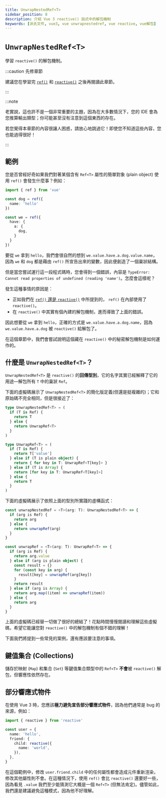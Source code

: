 ```yaml
---
title: UnwrapNestedRef<T>
sidebar_position: 8
description: 介紹 Vue 3 reactive() 函式中的解包機制
keywords: [派氏文件, vue3, vue unwrapnestedref, vue reactive, vue解包]
---
```


# `UnwrapNestedRef<T>`

學習 `reactive()` 的解包機制。

:::caution 先修章節

建議您在學習完 [`ref()`](./ref-and-ref) 和 [`reactive()`](./reactive) 之後再閱讀此章節。

:::

:::note

老實說，這也許不是一個非常重要的主題，因為在大多數情況下，您的 IDE 會為您推算輸出類型；你可能甚至沒有注意到這個東西的存在。

若您覺得本章節的內容很讓人困惑，請放心地跳過它！即使您不知道這些內容，您也能過得很好！

:::

## 範例

您是否曾經好奇如果我們對著某個含有 `Ref<T>` 屬性的簡單對象 (plain object) 使用 `ref()` 會發生什麼事？例如：

```ts showLineNumbers
import { ref } from 'vue'

const dog = ref({
  name: 'hello'
})

const we = ref({
  have: {
    a: {
      dog,
    }
  }
})
```

要從 `we` 拿到 `hello`，我們會很自然的想到 `we.value.have.a.dog.value.name`，因為 `we` 和 `dog` 都是藉由 `ref()` 所宣告出來的變數，因此便創造了一個巢狀結構。

但是當您嘗試運行這一段程式碼時，您會得到一個錯誤，內容是 `TypeError: Cannot read properties of undefined (reading 'name')`。怎麼會這樣呢？

發生這種事情的原因是：

- 正如我們在 [`ref()` 還是 `reactive()`](./ref-or-reactive#ref-的運作原理) 中所提到的， `ref()` 在內部使用了 `reactive()`。
- 在 `reactive()` 中其實有個內建的解包機制，進而導致了上面的錯誤。

因此想要從 `we` 拿到 `hello`，正確的方式是 `we.value.have.a.dog.name`，因為 `we.value.have.a.dog` 被 `reactive()` 給解包了。

在這個章節中，我們會嘗試說明這個藏在 `reactive()` 中的秘密解包機制是如何運作的。

## 什麼是 `UnwrapNestedRef<T>`？

`UnwrapNestedRef<T>` 是 `reactive()` 的**回傳型別**，它的名字其實已經解釋了它的用途—解包所有 `T` 中的巢狀 `Ref`。 

下面的虛擬碼展示了 `UnwrapNestedRef<T>` 的簡化版定義(但還是挺複雜的)；它和原始碼不完全相同，但是很接近了：

```ts showLineNumbers
type UnwrapNestedRef<T> = (
  if (T is Ref) {
    return T
  } else {
    return UnwrapRef<T>
  }
)

type UnwrapRef<T> = (
  if (T is Ref) {
    return T['value']
  } else if (T is plain object) {
    return { for key in T: UnwrapRef<T[key]> }
  } else if (T is Array) {
    return [for key in T: UnwrapRef<T[key]>]
  } else {
    return T
  }
)
```

下面的虛擬碼展示了依照上面的型別所實踐的虛構函式：

```ts showLineNumbers
const unwrapNestedRef = <T>(arg: T): UnwrapNestedRef<T> => {
  if (arg is Ref) {
    return arg
  } else {
    return unwrapRef(arg)
  }
}

const unwrapRef = <T>(arg: T): UnwrapRef<T> => {
  if (arg is Ref) {
    return arg.value
  } else if (arg is plain object) {
    const result = {}
    for (const key in arg) {
      result[key] = unwrapRef(arg[key])
    }
    return result
  } else if (arg is Array) {
    return arg.map((item) => unwrapRef(item))
  } else {
    return arg
  }
}
```

上面的虛擬碼已經替一切做了很好的總結了！花點時間慢慢閱讀和理解這些虛擬碼，希望它能讓您對 `reactive()` 中的解包機制有個不錯的理解！

下面我們將提到一些常見的案例，還有應該要注意的事項。

## 鍵值集合 (Collections)

儲存於映射 (`Map`) 和集合 (`Set`) 等鍵值集合類型中的 `Ref<T>` **不會**被 `reactive()` 解包，但響應性依然存在。

## 部分響應式物件

在使用 Vue 3 時，您應該**極力避免宣告部分響應式物件**，因為他們通常是 bug 的來源，例如：


```ts showLineNumbers
import { reactive } from 'reactive'

const user = {
  name: 'hello',
  friend: {
    child: reactive({
      name: 'world',
    }),
  },
}
```

在這個範例中，修改 `user.friend.child` 中的任何屬性都會造成元件重新渲染，修改其他屬性則不會。在這種情況下，使用 `ref()` 會比 `reactive()` 還要好一些，因為看見 `.value` 我們至少能猜測它大概是一個 `Ref<T>` (但無法肯定)。儘管如此，我們還是建議避免這種模式，因為他不好理解。